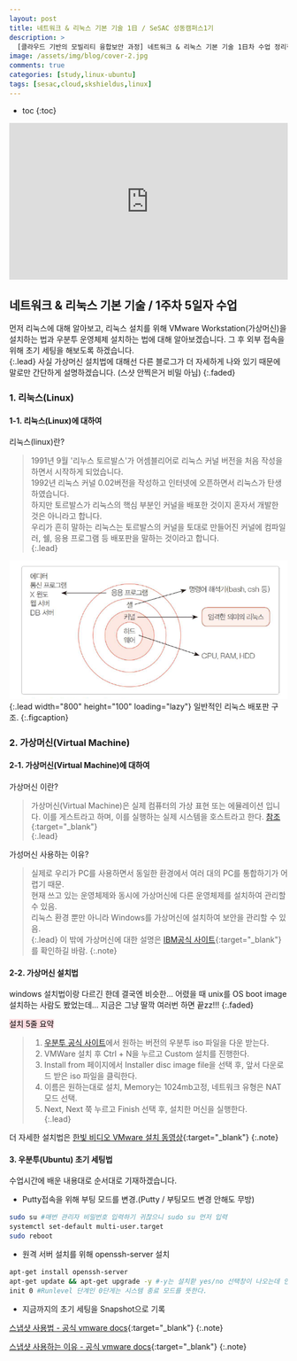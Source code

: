 ```yaml
---
layout: post
title: 네트워크 & 리눅스 기본 기술 1日 / SeSAC 성동캠퍼스1기
description: >
  [클라우드 기반의 모빌리티 융합보안 과정] 네트워크 & 리눅스 기본 기술 1日차 수업 정리한 내용입니다. 이번 포스팅은 리눅스 기본 설치 및 환경 구축 세팅법을 기술하고, 초기 세팅을 해보겠습니다.
image: /assets/img/blog/cover-2.jpg
comments: true
categories: [study,linux-ubuntu]
tags: [sesac,cloud,skshieldus,linux]
---
```

* toc
{:toc}

<style>.embed-container { position: relative; padding-bottom: 56.25%; height: 0; overflow: hidden; max-width: 100%; } .embed-container iframe, .embed-container object, .embed-container embed { position: absolute; top: 0; left: 0; width: 100%; height: 100%; }</style><div class='embed-container'><iframe src='https://www.youtube.com/embed/oZP2h3WIzqk' frameborder='0' allowfullscreen></iframe></div>

## 네트워크 & 리눅스 기본 기술 / 1주차 5일자 수업

먼저 리눅스에 대해 알아보고, 리눅스 설치를 위해 VMware Workstation(가상머신)을 설치하는 법과 우분투 운영체제 설치하는 법에 대해 알아보겠습니다. 그 후 외부 접속을 위해 초기 세팅을 해보도록 하겠습니다.<br>
{:.lead}
사실 가상머신 설치법에 대해선 다른 블로그가 더 자세하게 나와 있기 때문에 말로만 간단하게 설명하겠습니다. (스샷 안찍은거 비밀 아님)
{:.faded}

### 1. 리눅스(Linux)

#### 1-1. 리눅스(Linux)에 대하여

리눅스(linux)란?
> 1991년 9월 '리누스 토르발스'가 어셈블리어로 리눅스 커널 버전을 처음 작성을 하면서 시작하게 되었습니다.<br>
> 1992년 리눅스 커널 0.02버전을 작성하고 인터넷에 오픈하면서 리눅스가 탄생하였습니다.<br>
> 하지만 토르발스가 리눅스의 핵심 부분인 커널을 배포한 것이지 혼자서 개발한 것은 아니라고 합니다.<br>
> 우리가 흔히 말하는 리눅스는 토르발스의 커널을 토대로 만들어진 커널에 컴파일러, 쉘, 응용 프로그램 등 배포판을 말하는 것이라고 합니다.<br>
{:.lead}

![linux-1.png](/assets/img/docs/linux/1.png){:.lead width="800" height="100" loading="lazy"}
일반적인 리눅스 배포판 구조.
{:.figcaption}

### 2. 가상머신(Virtual Machine)

#### 2-1. 가상머신(Virtual Machine)에 대하여

가상머신 이란?
> 가상머신(Virtual Machine)은 실제 컴퓨터의 가상 표현 또는 에뮬레이션 입니다. 이를 게스트라고 하며, 이를 실행하는 실제 시스템을 호스트라고 한다. [참조](https://www.ibm.com/kr-ko/topics/virtual-machine){:target="_blank"}<br>
{:.lead}

가성머신 사용하는 이유?
> 실제로 우리가 PC를 사용하면서 동일한 환경에서 여러 대의 PC를 통합하기가 어렵기 때문.<br>
> 현재 쓰고 있는 운영체제와 동시에 가상머신에 다른 운영체제를 설치하여 관리할 수 있음.<br>
> 리눅스 환경 뿐만 아니라 Windows를 가상머신에 설치하여 보안을 관리할 수 있음.<br>
{:.lead}
이 밖에 가상머신에 대한 설명은 [IBM공식 사이트](https://www.ibm.com/kr-ko/topics/virtual-machine){:target="_blank"}를 확인하길 바람.
{:.note}

#### 2-2. 가상머신 설치법

windows 설치법이랑 다르긴 한데 결국엔 비슷한... 어렸을 때 unix를 OS boot image 설치하는 사람도 봤었는데... 지금은 그냥 딸깍 여러번 하면 끝zz!!!
{:.faded}

<mark style='background-color: #ffdce0'>설치 5줄 요약</mark><br>

> 1. [우분투 공식 사이트](https://mirror.kakao.com/ubuntu-releases/)에서 원하는 버전의 우분투 iso 파일을 다운 받는다.<br>
> 2. VMWare 설치 후 Ctrl + N을 누르고 Custom 설치를 진행한다.<br>
> 3. Install from 페이지에서 Installer disc image file을 선택 후, 앞서 다운로드 받은 iso 파일을 클릭한다.<br>
> 4. 이름은 원하는대로 설치, Memory는 1024mb고정, 네트워크 유형은 NAT모드 선택.<br>
> 5. Next, Next 쭉 누르고 Finish 선택 후, 설치한 머신을 실행한다.<br>
{:.lead}

더 자세한 설치법은 [한빛 비디오 VMware 설치 동영상](https://www.youtube.com/watch?v=tMPbqFEz9fQ){:target="_blank"}
{:.note}

#### 3. 우분투(Ubuntu) 초기 세팅법

수업시간에 배운 내용대로 순서대로 기재하겠습니다.

- Putty접속을 위해 부팅 모드를 변경.(Putty / 부팅모드 변경 안해도 무방)

```bash
sudo su #매번 관리자 비밀번호 입력하기 귀찮으니 sudo su 먼저 입력
systemctl set-default multi-user.target
sudo reboot
```

- 원격 서버 설치를 위해 openssh-server 설치

```bash
apt-get install openssh-server
apt-get update && apt-get upgrade -y #-y는 설치핟 yes/no 선택창이 나오는데 안누르면 설치 진행이 안되기 때문에 선행으로 입력한 것.
init 0 #Runlevel 단계인 0단게는 시스템 종료 모드를 뜻한다.
```

- 지금까지의 초기 세팅을 Snapshot으로 기록

[스냅샷 사용법 - 공식 vmware docs](https://docs.vmware.com/kr/VMware-vSphere/7.0/com.vmware.vsphere.vm_admin.doc/GUID-9720B104-9875-4C2C-A878-F1C351A4F3D8.html){:target="_blank"}
{:.note}

[스냅샷 사용하는 이유 - 공식 vmware docs](https://docs.vmware.com/kr/VMware-vSphere/7.0/com.vmware.vsphere.vm_admin.doc/GUID-CA948C69-7F58-4519-AEB1-739545EA94E5.html){:target="_blank"}
{:.note}